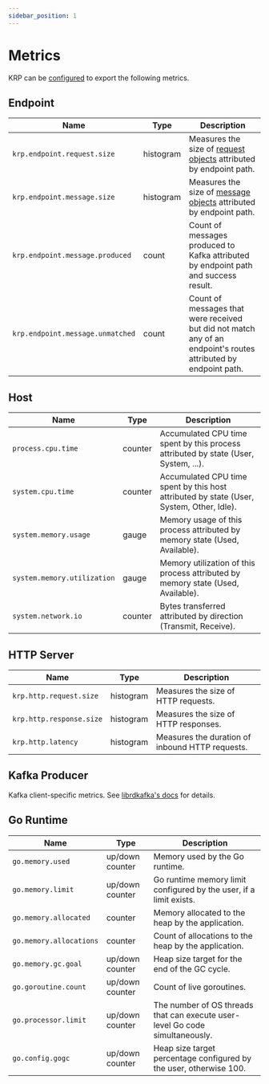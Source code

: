 ```yaml
---
sidebar_position: 1
---
```


# Metrics

KRP can be [configured](../config/overview.md#metrics-config) to export the following metrics.

## Endpoint

| Name | Type | Description |
| ---- | ---- | ----------- |
| `krp.endpoint.request.size` | histogram | Measures the size of [request objects](../sending-data/overview.md#request-model) attributed by endpoint path. |
| `krp.endpoint.message.size` | histogram | Measures the size of [message objects](../sending-data/overview.md#message) attributed by endpoint path. |
| `krp.endpoint.message.produced` | count | Count of messages produced to Kafka attributed by endpoint path and success result. |
| `krp.endpoint.message.unmatched` | count | Count of messages that were received but did not match any of an endpoint's routes attributed by endpoint path. |

## Host

| Name | Type | Description |
| ---- | ---- | ----------- |
| `process.cpu.time` | counter | Accumulated CPU time spent by this process attributed by state (User, System, ...). |
| `system.cpu.time` | counter | Accumulated CPU time spent by this host attributed by state (User, System, Other, Idle). |
| `system.memory.usage` | gauge | Memory usage of this process attributed by memory state (Used, Available). |
| `system.memory.utilization` | gauge | Memory utilization of this process attributed by memory state (Used, Available). |
| `system.network.io` | counter | Bytes transferred attributed by direction (Transmit, Receive). |

## HTTP Server

| Name | Type | Description |
| ---- | ---- | ----------- |
| `krp.http.request.size` | histogram | Measures the size of HTTP requests. |
| `krp.http.response.size` | histogram | Measures the size of HTTP responses. |
| `krp.http.latency` | histogram | Measures the duration of inbound HTTP requests. |

## Kafka Producer

Kafka client-specific metrics. See [librdkafka's docs](https://github.com/confluentinc/librdkafka/blob/master/STATISTICS.md) for details.

## Go Runtime

| Name | Type | Description |
| ---- | ---- | ----------- |
| `go.memory.used` | up/down counter | Memory used by the Go runtime. |
| `go.memory.limit` | up/down counter | Go runtime memory limit configured by the user, if a limit exists. |
| `go.memory.allocated` | counter | Memory allocated to the heap by the application. |
| `go.memory.allocations` | counter | Count of allocations to the heap by the application. |
| `go.memory.gc.goal` | up/down counter | Heap size target for the end of the GC cycle. |
| `go.goroutine.count` | up/down counter | Count of live goroutines. |
| `go.processor.limit` | up/down counter | The number of OS threads that can execute user-level Go code simultaneously. |
| `go.config.gogc` | up/down counter | Heap size target percentage configured by the user, otherwise 100. |
